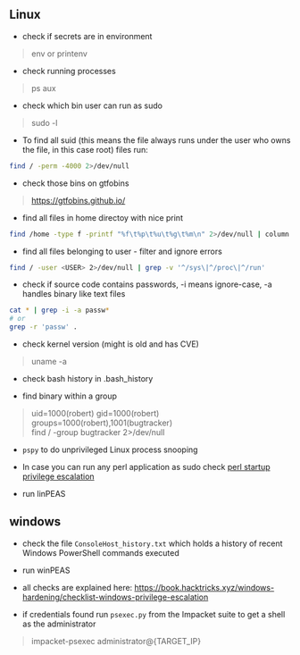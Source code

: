 ## Linux
- check if secrets are in environment
> env or printenv

- check running processes
> ps aux

- check which bin user can run as sudo
> sudo -l

- To find all suid (this means the file always runs under the user who owns the file, in this case root) files run: 
```bash
find / -perm -4000 2>/dev/null
```

- check those bins on gtfobins
> https://gtfobins.github.io/

- find all files in home directoy with nice print
```bash
find /home -type f -printf "%f\t%p\t%u\t%g\t%m\n" 2>/dev/null | column -t
```

- find all files belonging to user - filter and ignore errors
```bash
find / -user <USER> 2>/dev/null | grep -v '^/sys\|^/proc\|^/run'
```

- check if source code contains passwords, -i means ignore-case, -a handles binary like text files
```bash
cat * | grep -i -a passw*
# or
grep -r 'passw' .
```

- check kernel version (might is old and has CVE)
> uname -a

- check bash history in .bash_history

- find binary within a group
> uid=1000(robert) gid=1000(robert) groups=1000(robert),1001(bugtracker)  
> find / -group bugtracker 2>/dev/null

- `pspy` to do unprivileged Linux process snooping

- In case you can run any perl application as sudo check [perl startup privilege escalation](https://medium.com/@DGclasher/privilege-escalation-through-perl-environment-variables-349b39ca01)

- run linPEAS

## windows

- check the file `ConsoleHost_history.txt` which holds a history of recent Windows PowerShell commands executed

- run winPEAS

- all checks are explained here: https://book.hacktricks.xyz/windows-hardening/checklist-windows-privilege-escalation

- if credentials found run `psexec.py` from the Impacket suite to get a shell as the administrator
> impacket-psexec administrator@{TARGET_IP}


